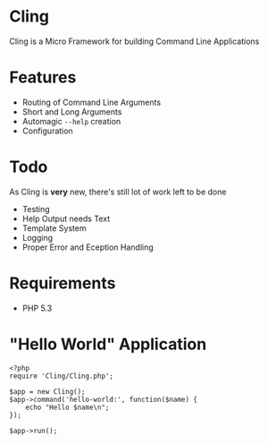 # Cling

Cling is a Micro Framework for building Command Line Applications

# Features

* Routing of Command Line Arguments
* Short and Long Arguments
* Automagic `--help` creation
* Configuration

# Todo

As Cling is **very** new, there's still lot of work left to be done

* Testing
* Help Output needs Text
* Template System
* Logging
* Proper Error and Eception Handling
 
# Requirements

* PHP 5.3

# "Hello World" Application

    <?php
    require 'Cling/Cling.php';

    $app = new Cling();
    $app->command('hello-world:', function($name) {
        echo "Hello $name\n";
    });

    $app->run();


